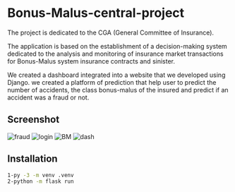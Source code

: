 # Bonus-Malus-central-project
The project is dedicated to the CGA (General Committee of Insurance).

The application is based on the establishment of a decision-making system dedicated to the analysis and monitoring of insurance market transactions for Bonus-Malus system insurance contracts and sinister.

We created a dashboard integrated into a website that we developed using Django. we created a platform of prediction that help user to predict the number of accidents, the class bonus-malus of the insured and predict if an accident was a fraud or not.

## Screenshot
![fraud](https://user-images.githubusercontent.com/49190208/156898237-28acb790-2fd7-4785-a404-16533f4af897.PNG)
![login](https://user-images.githubusercontent.com/49190208/156898243-3096935a-be11-4404-ab8f-ff716c03df5f.png)
![BM](https://user-images.githubusercontent.com/49190208/156898244-12dc01c4-c51b-43a3-8a85-091f04ac0ede.PNG)
![dash](https://user-images.githubusercontent.com/49190208/156898245-7caeec7c-a58b-4237-9645-f1df0581ac4b.png)


## Installation
```bash
1-py -3 -m venv .venv
2-python -m flask run

